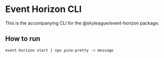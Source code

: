 # Event Horizon CLI
This is the accompanying CLI for the @skyleague/event-horizon package.

## How to run

```sh
event-horizon start | npx pino-pretty -m message
```